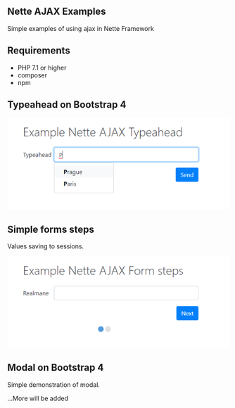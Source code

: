 ## Nette AJAX Examples
Simple examples of using ajax in Nette Framework

## Requirements
- PHP 7.1 or higher
- composer
- npm

## Typeahead on Bootstrap 4
![alt text](https://raw.githubusercontent.com/accgit/nette-ajax-examples/master/assets/img/typeahead.png)

## Simple forms steps
Values saving to sessions.

![alt text](https://raw.githubusercontent.com/accgit/nette-ajax-examples/master/assets/img/steps.png)

## Modal on Bootstrap 4
Simple demonstration of modal.


...More will be added
